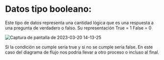 # Datos tipo booleano: 

Este tipo de datos representa una cantidad lógica que es una respuesta a una pregunta de verdadero o falso.
Su representación
True = 1
False = 0

![Captura de pantalla de 2023-03-20 14-13-25](https://user-images.githubusercontent.com/67702555/226416859-ecbfaebf-fa93-476e-845e-792ea6ce1906.png)

Si la condición se cumple sería true y si no se cumple sería false. En este caso del diagrama de flujo nos podría llevar a otro proceso o incluso al final.